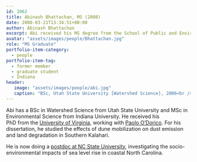 ```yaml
---
id: 1062
title: Abinash Bhattachan, MS (2008)
date: 2008-03-21T13:34:51+00:00
author: Abinash Bhattachan
excerpt: Abi received his MS degree from the School of Public and Environmental Affairs at Indiana University, and his PhD from the University of Virginia. He is currently doing a postdoc at NC State University.
avatar: "assets/images/people/Bhattachan.jpg"
role: "MS Graduate"
portfolio-item-category:
  - people
portfolio-item-tag:
  - former member
  - graduate student
  - Indiana
header:
   image: "assets/images/people/abi.jpg"
   caption: "BSc, Utah State University [Watershed Science], 2006<br /> MSc, Indiana University [Environmental Science], 2008<br /> PhD, Environmental Sciences, UVA."
---
```


Abi has a BSc in Watershed Science from Utah State University and MSc in Environmental Science from Indiana University. He received his PhD from the [University of Virginia](http://www.evsc.virginia.edu/2009/01/bhattachan-abi/), working with [Paolo O&#8217;Dorico](http://people.virginia.edu/~pd6v/Home.html). For his dissertation, he studied the effects of dune mobilization on dust emission and land degradation in Southern Kalahari.

He is now doing a <a href="https://cnr.ncsu.edu/geospatial/people/abinash-bhattachan/" target="_blank">postdoc at NC State University</a>, <span class="s1">investigating the socio-environmental impacts of sea level rise in coastal North Carolina. </span>